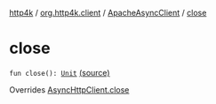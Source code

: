 [http4k](../../index.md) / [org.http4k.client](../index.md) / [ApacheAsyncClient](index.md) / [close](./close.md)

# close

`fun close(): `[`Unit`](https://kotlinlang.org/api/latest/jvm/stdlib/kotlin/-unit/index.html) [(source)](https://github.com/http4k/http4k/blob/master/http4k-client-apache-async/src/main/kotlin/org/http4k/client/ApacheAsyncClient.kt#L39)

Overrides [AsyncHttpClient.close](../-async-http-client/close.md)

